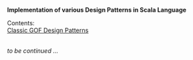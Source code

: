 **Implementation of various Design Patterns in Scala Language**

Contents:
<br>[Classic GOF Design Patterns](/src/main/scala/)

<br>_to be continued ..._

